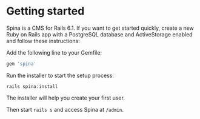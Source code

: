 # Getting started

Spina is a CMS for Rails 6.1. If you want to get started quickly, create a new Ruby on Rails app with a PostgreSQL database and ActiveStorage enabled and follow these instructions:

Add the following line to your Gemfile:

```ruby
gem 'spina'
```

Run the installer to start the setup process:

    rails spina:install

The installer will help you create your first user.

Then start `rails s` and access Spina at `/admin`.

